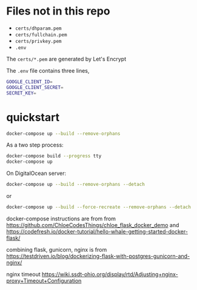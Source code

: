 # Files not in this repo
 * `certs/dhparam.pem`
 * `certs/fullchain.pem`
 * `certs/privkey.pem`
 * `.env`

The `certs/*.pem` are generated by Let's Encrypt

The `.env` file contains three lines,
```bash
GOOGLE_CLIENT_ID=
GOOGLE_CLIENT_SECRET=
SECRET_KEY=
```


# quickstart

```bash
docker-compose up --build --remove-orphans
```
As a two step process:

```bash
docker-compose build --progress tty
docker-compose up
```
On DigitalOcean server:

```bash
docker-compose up --build --remove-orphans --detach
```
or
```bash
docker-compose up --build --force-recreate --remove-orphans --detach
```

docker-compose instructions are from from
<https://github.com/ChloeCodesThings/chloe_flask_docker_demo>
and
<https://codefresh.io/docker-tutorial/hello-whale-getting-started-docker-flask/>

combining flask, gunicorn, nginx is from
<https://testdriven.io/blog/dockerizing-flask-with-postgres-gunicorn-and-nginx/>

nginx timeout
<https://wiki.ssdt-ohio.org/display/rtd/Adjusting+nginx-proxy+Timeout+Configuration>

